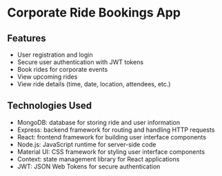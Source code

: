 
# Corporate Ride Bookings App

## Features
- User registration and login
- Secure user authentication with JWT tokens
- Book rides for corporate events
- View upcoming rides
- View ride details (time, date, location, attendees, etc.)
## Technologies Used
- MongoDB: database for storing ride and user information
- Express: backend framework for routing and handling HTTP requests
- React: frontend framework for building user interface components
- Node.js: JavaScript runtime for server-side code
- Material UI: CSS framework for styling user interface components
- Context: state management library for React applications
- JWT: JSON Web Tokens for secure authentication
